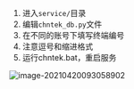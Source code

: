1. 进入`service/`目录
2. 编辑`chntek_db.py`文件
3. 在不同的账号下填写终端编号
4. 注意逗号和缩进格式
5. 运行chntek.bat，重启服务

![image-20210420093058902](C:\Users\SLTru\AppData\Roaming\Typora\typora-user-images\image-20210420093058902.png)
